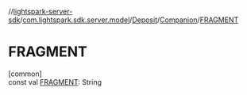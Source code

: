 //[lightspark-server-sdk](../../../../index.md)/[com.lightspark.sdk.server.model](../../index.md)/[Deposit](../index.md)/[Companion](index.md)/[FRAGMENT](-f-r-a-g-m-e-n-t.md)

# FRAGMENT

[common]\
const val [FRAGMENT](-f-r-a-g-m-e-n-t.md): String
